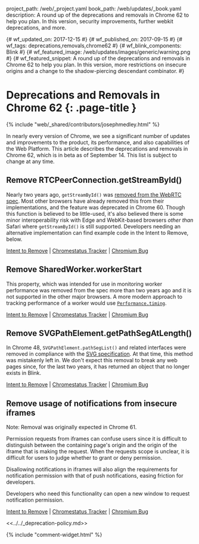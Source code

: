 project_path: /web/_project.yaml
book_path: /web/updates/_book.yaml
description: A round up of the deprecations and removals in Chrome 62 to help you plan. In this version, security improvements, further webkit deprecations, and more.

{# wf_updated_on: 2017-12-15 #}
{# wf_published_on: 2017-09-15 #}
{# wf_tags: deprecations,removals,chrome62 #}
{# wf_blink_components: Blink #}
{# wf_featured_image: /web/updates/images/generic/warning.png #}
{# wf_featured_snippet: A round up of the deprecations and removals in Chrome 62 to help you plan. In this version, more restrictions on insecure origins and a change to the shadow-piercing descendant combinator. #}

# Deprecations and Removals in Chrome 62 {: .page-title }

{% include "web/_shared/contributors/josephmedley.html" %}

In nearly every version of Chrome, we see a significant number of updates and
improvements to the product, its performance, and also capabilities of the Web
Platform. This article describes the deprecations and removals in Chrome 62,
which is in beta as of September 14. This list is subject to change at any time.

## Remove RTCPeerConnection.getStreamById()

Nearly two years ago, `getStreamById()` was [removed from the WebRTC
spec](https://github.com/w3c/webrtc-pc/pull/18). Most other browsers have
already removed this from their implementations, and the feature was deprecated
in Chrome 60. Though this function is believed to be little-used, it's also
believed there is some minor interoperability risk with Edge and WebKit-based
browsers *other than* Safari where `getStreamById()` is still supported.
Developers needing an alternative implementation can find example code in the
Intent to Remove, below.

[Intent to Remove](https://groups.google.com/a/chromium.org/d/topic/blink-dev/m4DNZbLMkRo/discussion) &#124;
[Chromestatus Tracker](https://www.chromestatus.com/feature/5751819573657600) &#124;
[Chromium Bug](https://bugs.chromium.org/p/chromium/issues/detail?id=698163&desc=5)


## Remove SharedWorker.workerStart

This property, which was intended for use in monitoring worker performance was
removed from the spec more than two years ago and it is not supported in the
other major browsers. A more modern approach to tracking performance of a worker
would use
[`Performance.timing`](https://developer.mozilla.org/en-US/docs/Web/API/Performance/timing).

[Intent to Remove](https://groups.google.com/a/chromium.org/d/topic/blink-dev/KkPl_Szxf50/discussion) &#124;
[Chromestatus Tracker](https://www.chromestatus.com/features/5652075467767808) &#124;
[Chromium Bug](https://bugs.chromium.org/p/chromium/issues/detail?id=695996)


## Remove SVGPathElement.getPathSegAtLength()

In Chrome 48, `SVGPathElement.pathSegList()` and related interfaces were removed
in compliance with the [SVG specification](https://www.w3.org/TR/SVG2/). At that
time, this method was mistakenly left in. We don't expect this removal to break
any web pages since, for the last two years, it has returned an object that no
longer exists in Blink.

[Intent to Remove](https://groups.google.com/a/chromium.org/d/topic/blink-dev/Gc1Aw282beo/discussion) &#124;
[Chromestatus Tracker](https://www.chromestatus.com/features/5638783282184192) &#124;
[Chromium Bug](https://bugs.chromium.org/p/chromium/issues/detail?id=669498)

## Remove usage of notifications from insecure iframes

Note: Removal was originally expected in Chrome 61.

Permission requests from iframes can confuse users since it is difficult to
distinguish between the containing page's origin and the origin of the iframe
that is making the request. When the requests scope is unclear, it is difficult
for users to judge whether to grant or deny permission.

Disallowing notifications in iframes will also align the requirements for
notification permission with that of push notifications, easing friction for
developers.

Developers who need this functionality can open a new window to request
notification permission.

[Intent to Remove](https://groups.google.com/a/chromium.org/d/topic/blink-dev/n37ij1E_1aY/discussion) &#124;
[Chromestatus Tracker](https://www.chromestatus.com/feature/6451284559265792) &#124;
[Chromium Bug](https://bugs.chromium.org/p/chromium/issues/detail?id=695693)

<<../../_deprecation-policy.md>>

{% include "comment-widget.html" %}
